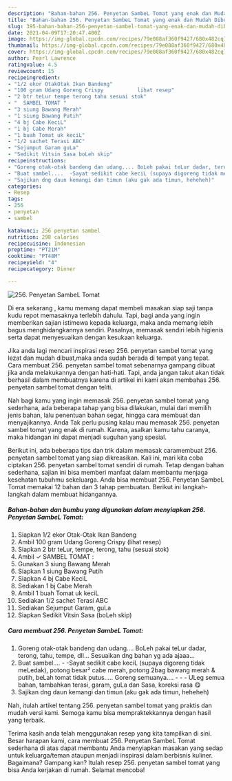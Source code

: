 ```yaml
---
description: "Bahan-bahan 256. Penyetan SambeL Tomat yang enak dan Mudah Dibuat"
title: "Bahan-bahan 256. Penyetan SambeL Tomat yang enak dan Mudah Dibuat"
slug: 395-bahan-bahan-256-penyetan-sambel-tomat-yang-enak-dan-mudah-dibuat
date: 2021-04-09T17:20:47.400Z
image: https://img-global.cpcdn.com/recipes/79e088af360f9427/680x482cq70/256-penyetan-sambel-tomat-foto-resep-utama.jpg
thumbnail: https://img-global.cpcdn.com/recipes/79e088af360f9427/680x482cq70/256-penyetan-sambel-tomat-foto-resep-utama.jpg
cover: https://img-global.cpcdn.com/recipes/79e088af360f9427/680x482cq70/256-penyetan-sambel-tomat-foto-resep-utama.jpg
author: Pearl Lawrence
ratingvalue: 4.5
reviewcount: 15
recipeingredient:
- "1/2 ekor OtakOtak Ikan Bandeng"
- "100 gram Udang Goreng Crispy           lihat resep"
- "2 btr teLur tempe terong tahu sesuai stok"
- "  SAMBEL TOMAT "
- "3 siung Bawang Merah"
- "1 siung Bawang Putih"
- "4 bj Cabe KeciL"
- "1 bj Cabe Merah"
- "1 buah Tomat uk keciL"
- "1/2 sachet Terasi ABC"
- "Sejumput Garam guLa"
- "Sedikit Vitsin Sasa boLeh skip"
recipeinstructions:
- "Goreng otak-otak bandeng dan udang.... BoLeh pakai teLur dadar, terong, tahu, tempe, dll... Sesuaikan dng bahan yg ada ajaaa..."
- "Buat sambel....  -Sayat sedikit cabe keciL (supaya digoreng tidak meLedak), potong besar² cabe merah, potong 2bag bawang merah &amp; putih, beLah tomat tidak putus..... Goreng semuanya....   - ULeg semua bahan, tambahkan terasi, garam, guLa dan Sasa, koreksi rasa 😋"
- "Sajikan dng daun kemangi dan timun (aku gak ada timun, heheheh)"
categories:
- Resep
tags:
- 256
- penyetan
- sambel

katakunci: 256 penyetan sambel 
nutrition: 298 calories
recipecuisine: Indonesian
preptime: "PT21M"
cooktime: "PT48M"
recipeyield: "4"
recipecategory: Dinner

---
```



![256. Penyetan SambeL Tomat](https://img-global.cpcdn.com/recipes/79e088af360f9427/680x482cq70/256-penyetan-sambel-tomat-foto-resep-utama.jpg)

Di era  sekarang , kamu memang dapat membeli masakan siap saji tanpa kudu repot memasaknya terlebih dahulu. Tapi, bagi anda yang ingin memberikan sajian istimewa kepada keluarga, maka anda memang lebih bagus menghidangkannya sendiri. Pasalnya, memasak sendiri lebih higienis serta dapat menyesuaikan dengan kesukaan keluarga.

Jika anda lagi mencari inspirasi resep 256. penyetan sambel tomat yang lezat dan mudah dibuat,maka anda sudah berada di tempat yang tepat. Cara membuat 256. penyetan sambel tomat  sebenarnya gampang dibuat jika anda melakukannya dengan hati-hati. Tapi, anda jangan takut akan tidak berhasil dalam membuatnya 
karena di artikel ini kami akan membahas 256. penyetan sambel tomat dengan teliti.  



Nah bagi kamu yang ingin memasak 256. penyetan sambel tomat yang sederhana, ada beberapa tahap yang bisa dilakukan, mulai dari memilih jenis bahan, lalu penentuan bahan segar, hingga cara membuat dan menyajikannya. Anda Tak perlu pusing kalau mau memasak 256. penyetan sambel tomat yang enak di rumah. Karena, asalkan kamu  tahu caranya, maka hidangan ini dapat menjadi suguhan yang spesial.

Berikut ini, ada beberapa tips dan trik dalam memasak caramembuat 256. penyetan sambel tomat yang siap dikreasikan. Kali ini, mari kita coba ciptakan 256. penyetan sambel tomat sendiri di rumah. Tetap dengan bahan sederhana, sajian ini bisa memberi manfaat dalam membantu menjaga kesehatan tubuhmu sekeluarga. Anda bisa membuat 256. Penyetan SambeL Tomat memakai 12 bahan dan 3 tahap pembuatan. Berikut ini langkah-langkah dalam membuat hidangannya.

<!--inarticleads1-->

##### Bahan-bahan dan bumbu yang digunakan dalam menyiapkan 256. Penyetan SambeL Tomat:

1. Siapkan 1/2 ekor Otak-Otak Ikan Bandeng
1. Ambil 100 gram Udang Goreng Crispy           (lihat resep)
1. Siapkan 2 btr teLur, tempe, terong, tahu (sesuai stok)
1. Ambil  ✓ SAMBEL TOMAT :
1. Gunakan 3 siung Bawang Merah
1. Siapkan 1 siung Bawang Putih
1. Siapkan 4 bj Cabe KeciL
1. Sediakan 1 bj Cabe Merah
1. Ambil 1 buah Tomat uk keciL
1. Sediakan 1/2 sachet Terasi ABC
1. Sediakan Sejumput Garam, guLa
1. Siapkan Sedikit Vitsin Sasa (boLeh skip)




<!--inarticleads2-->

##### Cara membuat 256. Penyetan SambeL Tomat:

1. Goreng otak-otak bandeng dan udang.... BoLeh pakai teLur dadar, terong, tahu, tempe, dll... Sesuaikan dng bahan yg ada ajaaa...
1. Buat sambel....  - -Sayat sedikit cabe keciL (supaya digoreng tidak meLedak), potong besar² cabe merah, potong 2bag bawang merah &amp; putih, beLah tomat tidak putus..... Goreng semuanya....  -  - - ULeg semua bahan, tambahkan terasi, garam, guLa dan Sasa, koreksi rasa 😋
1. Sajikan dng daun kemangi dan timun (aku gak ada timun, heheheh)




Nah, itulah artikel tentang  256. penyetan sambel tomat  yang praktis dan mudah versi kami. Semoga kamu bisa mempraktekkannya dengan hasil yang terbaik. 

Terima kasih anda telah menggunakan resep yang kita tampilkan di sini. Besar harapan kami, cara membuat  256. Penyetan SambeL Tomat sederhana di atas dapat membantu Anda menyiapkan masakan yang sedap untuk keluarga/teman ataupun menjadi inspirasi dalam berbisnis kuliner. Bagaimana? Gampang kan? Itulah resep 256. penyetan sambel tomat yang bisa Anda kerjakan di rumah. Selamat mencoba!

